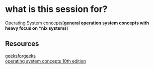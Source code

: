 # what is this session for?
Operating System concepts(**general operation system concepts with heavy focus on \*nix systems**)

## Resources
[geeksforgeeks](https://www.geeksforgeeks.org/operating-systems/)
<br />
[operating system concepts 10th edition](https://www.amazon.com/Operating-System-Concepts-Abridged-Companion/dp/1119456339/ref=tmm_pap_swatch_0?_encoding=UTF8&qid=&sr=)
<br />

